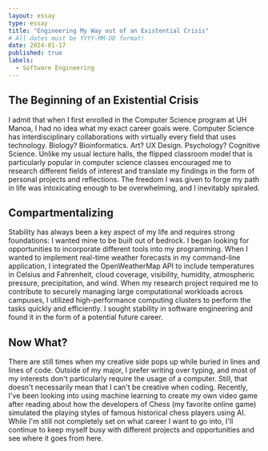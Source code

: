 ```yaml
---
layout: essay
type: essay
title: "Engineering My Way out of an Existential Crisis"
# All dates must be YYYY-MM-DD format!
date: 2024-01-17
published: true
labels:
  - Software Engineering
---
```


## The Beginning of an Existential Crisis

I admit that when I first enrolled in the Computer Science program at UH Manoa, I had no idea what my exact career goals were. Computer Science has interdisciplinary collaborations with virtually every field that uses technology. Biology? Bioinformatics. Art? UX Design. Psychology? Cognitive Science. Unlike my usual lecture halls, the flipped classroom model that is particularly popular in computer science classes encouraged me to research different fields of interest and translate my findings in the form of personal projects and reflections. The freedom I was given to forge my path in life was intoxicating enough to be overwhelming, and I inevitably spiraled.

## Compartmentalizing

Stability has always been a key aspect of my life and requires strong foundations: I wanted mine to be built out of bedrock. I began looking for opportunities to incorporate different tools into my programming. When I wanted to implement real-time weather forecasts in my command-line application, I integrated the OpenWeatherMap API to include temperatures in Celsius and Fahrenheit, cloud coverage, visibility, humidity, atmospheric pressure, precipitation, and wind. When my research project required me to contribute to securely managing large computational workloads across campuses, I utilized high-performance computing clusters to perform the tasks quickly and efficiently. I sought stability in software engineering and found it in the form of a potential future career.

## Now What?

There are still times when my creative side pops up while buried in lines and lines of code. Outside of my major, I prefer writing over typing, and most of my interests don't particularly require the usage of a computer. Still, that doesn't necessarily mean that I can't be creative when coding. Recently, I've been looking into using machine learning to create my own video game after reading about how the developers of Chess (my favorite online game) simulated the playing styles of famous historical chess players using AI. While I'm still not completely set on what career I want to go into, I'll continue to keep myself busy with different projects and opportunities and see where it goes from here.
